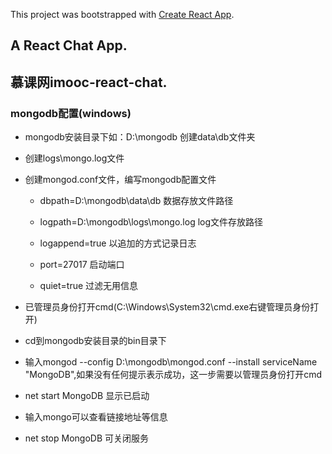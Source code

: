 This project was bootstrapped with [Create React App](https://github.com/facebookincubator/create-react-app).

## A React Chat App.

## 慕课网imooc-react-chat.

### mongodb配置(windows)

- mongodb安装目录下如：D:\mongodb 创建data\db文件夹

- 创建logs\mongo.log文件

- 创建mongod.conf文件，编写mongodb配置文件

  - dbpath=D:\mongodb\data\db  数据存放文件路径

  - logpath=D:\mongodb\logs\mongo.log  log文件存放路径

  - logappend=true  以追加的方式记录日志

  - port=27017  启动端口

  - quiet=true  过滤无用信息

- 已管理员身份打开cmd(C:\Windows\System32\cmd.exe右键管理员身份打开)

- cd到mongodb安装目录的bin目录下

- 输入mongod --config D:\mongodb\mongod.conf --install serviceName "MongoDB",如果没有任何提示表示成功，这一步需要以管理员身份打开cmd

- net start MongoDB 显示已启动

- 输入mongo可以查看链接地址等信息
   
- net stop MongoDB 可关闭服务